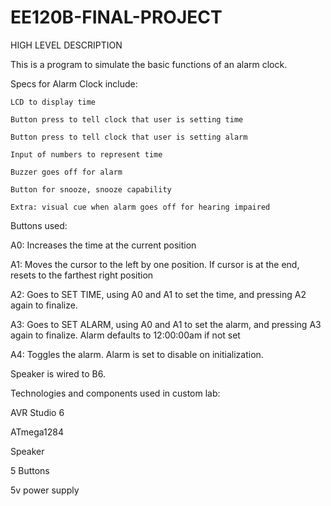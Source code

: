 # EE120B-FINAL-PROJECT

HIGH LEVEL DESCRIPTION

This is a program to simulate the basic functions of an alarm clock.

Specs for Alarm Clock include:

	LCD to display time
	
	Button press to tell clock that user is setting time
	
	Button press to tell clock that user is setting alarm 
	
	Input of numbers to represent time
	
	Buzzer goes off for alarm
	
	Button for snooze, snooze capability
	
	Extra: visual cue when alarm goes off for hearing impaired 

Buttons used:

A0: Increases the time at the current position

A1: Moves the cursor to the left by one position. If cursor is at the end, resets to the farthest right position

A2: Goes to SET TIME, using A0 and A1 to set the time, and pressing A2 again to finalize.

A3: Goes to SET ALARM, using A0 and A1 to set the alarm, and pressing A3 again to finalize. Alarm defaults to 12:00:00am if not set

A4: Toggles the alarm. Alarm is set to disable on initialization. 

Speaker is wired to B6.

Technologies and components used in custom lab:

AVR Studio 6

ATmega1284

Speaker

5 Buttons

5v power supply
